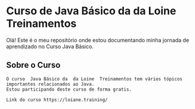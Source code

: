 # Curso de Java Básico da  da Loine Treinamentos

Olá! Este é o meu repositório onde estou documentando minha jornada de aprendizado no Curso Java Básico.

## Sobre o Curso

    O curso  Java Básico da  da Loine  Treinamentos tem vários tópicos importantes relacionados ao Java. 
    Estou participando deste curso de forma gratis.

    Link do curso https://loiane.training/
    
